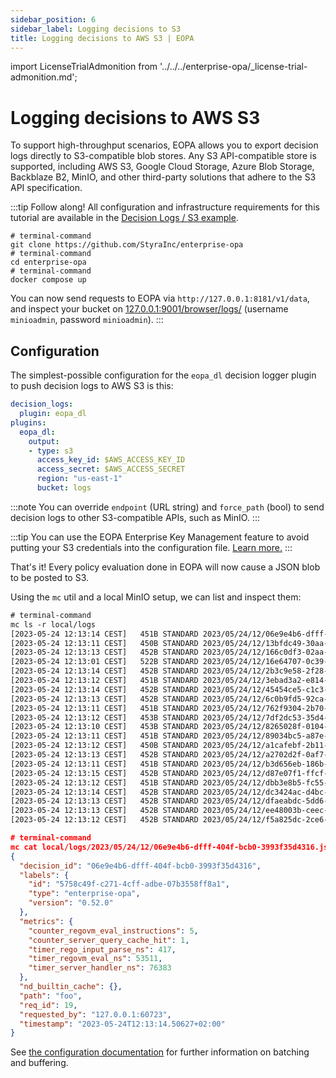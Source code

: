 ```yaml
---
sidebar_position: 6
sidebar_label: Logging decisions to S3
title: Logging decisions to AWS S3 | EOPA
---
```


<!-- markdownlint-disable MD044 -->
import LicenseTrialAdmonition from '../../../enterprise-opa/_license-trial-admonition.md';


# Logging decisions to AWS S3

To support high-throughput scenarios, EOPA allows you to export
decision logs directly to S3-compatible blob stores. Any S3 API-compatible store
is supported, including AWS S3, Google Cloud Storage, Azure Blob Storage,
Backblaze B2, MinIO, and other third-party solutions that adhere to the S3 API
specification.

:::tip Follow along!
All configuration and infrastructure requirements
for this tutorial are available in the [Decision Logs / S3 example](https://github.com/StyraInc/enterprise-opa/tree/main/examples/decision-logs/s3).

```interactive
# terminal-command
git clone https://github.com/StyraInc/enterprise-opa
# terminal-command
cd enterprise-opa
# terminal-command
docker compose up
```

You can now send requests to EOPA via `http://127.0.0.1:8181/v1/data`, and
inspect your bucket on [127.0.0.1:9001/browser/logs/](http://127.0.0.1:9001)
(username `minioadmin`, password `minioadmin`).
:::

<LicenseTrialAdmonition />


## Configuration

The simplest-possible configuration for the `eopa_dl` decision logger plugin to
push decision logs to AWS S3 is this:

```yaml
decision_logs:
  plugin: eopa_dl
plugins:
  eopa_dl:
    output:
    - type: s3
      access_key_id: $AWS_ACCESS_KEY_ID
      access_secret: $AWS_ACCESS_SECRET
      region: "us-east-1"
      bucket: logs
```

:::note
You can override `endpoint` (URL string) and `force_path` (bool) to send decision logs
to other S3-compatible APIs, such as MinIO.
:::

:::tip
You can use the EOPA Enterprise Key Management feature to avoid putting your
S3 credentials into the configuration file.
[Learn more.](/enterprise-opa/reference/configuration/using-secrets/from-hashicorp-vault)
:::

That's it! Every policy evaluation done in EOPA will now cause a JSON blob
to be posted to S3.

Using the `mc` util and a local MinIO setup, we can list and inspect them:

```txt
# terminal-command
mc ls -r local/logs
[2023-05-24 12:13:14 CEST]   451B STANDARD 2023/05/24/12/06e9e4b6-dfff-404f-bcb0-3993f35d4316.json
[2023-05-24 12:13:11 CEST]   450B STANDARD 2023/05/24/12/13bfdc49-30aa-4ec5-ae4e-575bd5472f95.json
[2023-05-24 12:13:13 CEST]   452B STANDARD 2023/05/24/12/166c0df3-02aa-4f1b-b3ad-b7e385268a61.json
[2023-05-24 12:13:01 CEST]   522B STANDARD 2023/05/24/12/16e64707-0c39-4661-ba84-5df6004bef32.json
[2023-05-24 12:13:14 CEST]   452B STANDARD 2023/05/24/12/2b3c9e58-2f28-4e71-91b5-60b0a563dffd.json
[2023-05-24 12:13:12 CEST]   451B STANDARD 2023/05/24/12/3ebad3a2-e814-4961-a5d7-805daabb43c4.json
[2023-05-24 12:13:14 CEST]   452B STANDARD 2023/05/24/12/45454ce5-c1c3-400e-9553-847897cac674.json
[2023-05-24 12:13:13 CEST]   452B STANDARD 2023/05/24/12/6c0b9fd5-92ca-4a4c-8f4c-16a6d1b7f44d.json
[2023-05-24 12:13:11 CEST]   451B STANDARD 2023/05/24/12/762f9304-2b70-4e7a-a933-87fff04c006f.json
[2023-05-24 12:13:12 CEST]   453B STANDARD 2023/05/24/12/7df2dc53-35d4-47ef-9068-e149d1afaba1.json
[2023-05-24 12:13:10 CEST]   453B STANDARD 2023/05/24/12/8265028f-0104-44b8-8b17-cb634035ee1a.json
[2023-05-24 12:13:11 CEST]   451B STANDARD 2023/05/24/12/89034bc5-a87e-4838-8e70-920ae25291fc.json
[2023-05-24 12:13:12 CEST]   450B STANDARD 2023/05/24/12/a1cafebf-2b11-4cfe-9270-857375ae2c95.json
[2023-05-24 12:13:13 CEST]   452B STANDARD 2023/05/24/12/a2702d2f-0af7-4bc3-bbd1-3e326f825daf.json
[2023-05-24 12:13:11 CEST]   451B STANDARD 2023/05/24/12/b3d656eb-186b-45d4-9c25-8a8ea0dc80b3.json
[2023-05-24 12:13:15 CEST]   452B STANDARD 2023/05/24/12/d87e07f1-ffcf-4240-9721-bb8c0f8d37e0.json
[2023-05-24 12:13:12 CEST]   451B STANDARD 2023/05/24/12/dbb3e8b5-fc55-489b-b75a-914a88052097.json
[2023-05-24 12:13:14 CEST]   452B STANDARD 2023/05/24/12/dc3424ac-d4bc-49ac-a8fb-c323846f31fc.json
[2023-05-24 12:13:13 CEST]   452B STANDARD 2023/05/24/12/dfaeabdc-5dd6-4995-b946-0fc74ca70169.json
[2023-05-24 12:13:13 CEST]   452B STANDARD 2023/05/24/12/ee48003b-ceec-48b5-94e3-b4c5e9eebe3f.json
[2023-05-24 12:13:12 CEST]   452B STANDARD 2023/05/24/12/f5a825dc-2ce6-4e53-a242-0c14a4d60c8d.json
```
```json
# terminal-command
mc cat local/logs/2023/05/24/12/06e9e4b6-dfff-404f-bcb0-3993f35d4316.json | jq
{
  "decision_id": "06e9e4b6-dfff-404f-bcb0-3993f35d4316",
  "labels": {
    "id": "5758c49f-c271-4cff-adbe-07b3558ff8a1",
    "type": "enterprise-opa",
    "version": "0.52.0"
  },
  "metrics": {
    "counter_regovm_eval_instructions": 5,
    "counter_server_query_cache_hit": 1,
    "timer_rego_input_parse_ns": 417,
    "timer_regovm_eval_ns": 53511,
    "timer_server_handler_ns": 76383
  },
  "nd_builtin_cache": {},
  "path": "foo",
  "req_id": 19,
  "requested_by": "127.0.0.1:60723",
  "timestamp": "2023-05-24T12:13:14.50627+02:00"
}
```

See [the configuration documentation](/enterprise-opa/reference/configuration/decision-logs/s3)
for further information on batching and buffering.

